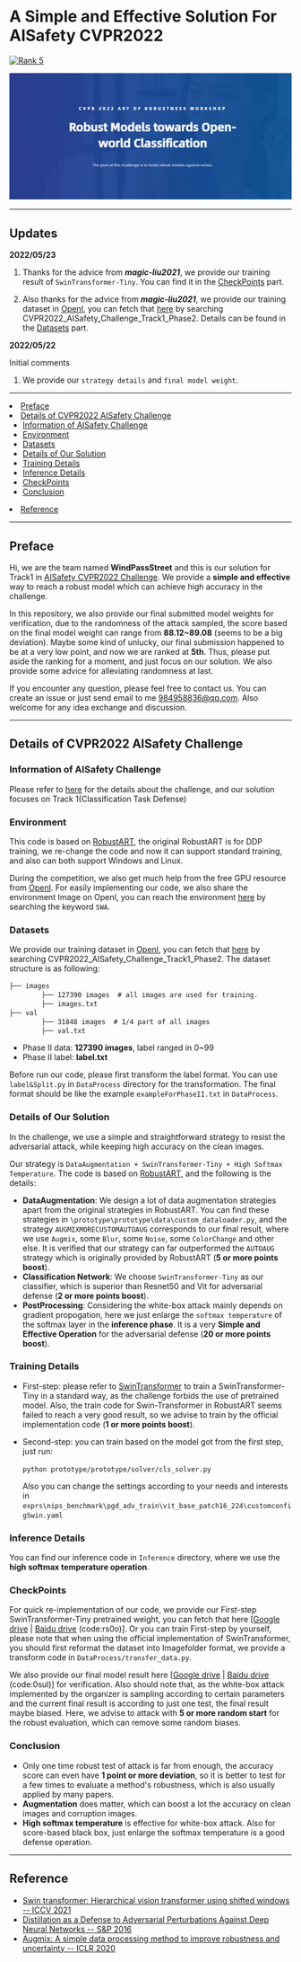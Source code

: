 # A Simple and Effective Solution For AISafety CVPR2022

[![Rank 5](https://img.shields.io/badge/Effective%20Solution-5th--Solution--For--AISafety--CVPR2022-red)](https://github.com/WindVChen/Solution-For-AISafety-CVPR2022)

![CoverPage](./Pic/CoverPage.png)

---
## Updates
**2022/05/23**

1. Thanks for the advice from __*magic-liu2021*__, we provide our training result of ```SwinTransformer-Tiny```. You can find it in
the <a href="#CheckPoints">CheckPoints</a> part.

2. Also thanks for the advice from __*magic-liu2021*__, we provide our training dataset in [OpenI](https://openi.org.cn/), you can fetch that
[here](https://git.openi.org.cn/explore/datasets) by searching CVPR2022_AISafety_Challenge_Track1_Phase2. Details can be
found in the <a href="#Datasets">Datasets</a> part.

**2022/05/22**

Initial comments

1. We provide our ```strategy details``` and ```final model weight```.

---

<!-- TABLE OF CONTENTS -->
<li><a href="#Preface">Preface</a></li>
<li>
  <a href="#Details of CVPR2022 AISafety Challenge">Details of CVPR2022 AISafety Challenge</a>
  <ul>
    <li><a href="#Information of AISafety Challenge">Information of AISafety Challenge</a></li>
    <li><a href="#Environment">Environment</a></li>
    <li><a href="#Datasets">Datasets</a></li>
    <li><a href="#Details of Our Solution">Details of Our Solution</a></li>
    <li><a href="#Training Details">Training Details</a></li>
    <li><a href="#Inference Details">Inference Details</a></li>
    <li><a href="#CheckPoints">CheckPoints</a></li>
    <li><a href="#Conclusion">Conclusion</a></li>
  </ul>
</li>
<li><a href="#Reference">Reference</a></li>

---
## Preface
Hi, we are the team named **WindPassStreet** and this is our solution for Track1 in [AISafety CVPR2022 Challenge]((https://aisafety.sensetime.com/#/intro)). We provide a **simple and effective** way to reach a
robust model which can achieve high accuracy in the challenge. 

In this repository, we also provide our final submitted model weights for verification, due to the randomness of the attack sampled,
the score based on the final model weight can range from **88.12~89.08** (seems to be a big deviation). Maybe some kind of unlucky, our final submission
happened to be at a very low point, and now we are ranked at **5th**. Thus, please put aside the ranking for a moment, and just focus on our solution. 
We also provide some advice for alleviating randomness at last.

If you encounter any question, please feel free to contact us. You can create an issue or just send email to me 984958836@qq.com. Also welcome for any idea exchange and discussion.


---

## Details of CVPR2022 AISafety Challenge
### Information of AISafety Challenge
Please refer to [here](https://aisafety.sensetime.com/#/intro) for the details about the challenge, and our solution focuses on Track 1(Classification Task Defense)

### Environment
This code is based on [RobustART](https://github.com/DIG-Beihang/RobustART), the original RobustART is for DDP training, we re-change the code
and now it can support standard training, and also can both support Windows and Linux.

During the competition, we also get much help from the free GPU resource from [OpenI](https://openi.org.cn/). For easily implementing our code, we also share the environment Image
on OpenI, you can reach the environment [here](https://git.openi.org.cn/explore/images?type=myimage) by searching the keyword ```SWA```.

### Datasets
We provide our training dataset in [OpenI](https://openi.org.cn/), you can fetch that
[here](https://git.openi.org.cn/explore/datasets) by searching CVPR2022_AISafety_Challenge_Track1_Phase2.  The dataset structure 
is as following:
```
├── images
        ├── 127390 images  # all images are used for training.
        ├── images.txt
├── val
        ├── 31848 images  # 1/4 part of all images
        ├── val.txt
```
- Phase II data: **127390 images**, label ranged in 0~99
- Phase II label: **label.txt**

Before run our code, please first transform the label format. You can use ```label&Split.py``` in ```DataProcess``` directory
for the transformation. The final format should be like the example ```exampleForPhaseII.txt``` in ```DataProcess```.

### Details of Our Solution
In the challenge, we use a simple and straightforward strategy to resist the adversarial
attack, while keeping high accuracy on the clean images.

Our strategy is ```DataAugmentation + SwinTransformer-Tiny + High Softmax Temperature```. The code is based on [RobustART](https://github.com/DIG-Beihang/RobustART), and the following
is the details:
- **DataAugmentation**: We design a lot of data augmentation strategies apart from the original strategies in RobustART. You can
find these strategies in ```\prototype\prototype\data\custom_dataloader.py```, and the strategy ```AUGMIXMORECUSTOMAUTOAUG```
corresponds to our final result, where we use ```Augmix```, some ```Blur```, some ```Noise```, some ```ColorChange``` and
other else. It is verified that our strategy can far outperformed the ```AUTOAUG``` strategy which is originally provided by 
RobustART (**5 or more points boost**).
- **Classification Network**: We choose ```SwinTransformer-Tiny``` as our classifier, which is superior than
Resnet50 and Vit for adversarial defense (**2 or more points boost**).
- **PostProcessing**: Considering the white-box attack mainly depends on gradient propogation, here we just
enlarge the ```softmax temperature``` of the softmax layer in the **inference phase**. It is a very **Simple and Effective Operation** for the adversarial
 defense (**20 or more points boost**).

### Training Details
- First-step: please refer to [SwinTransformer](https://github.com/microsoft/Swin-Transformer) to train a SwinTransformer-Tiny in a standard way, as
the challenge forbids the use of pretrained model. Also, the train code for Swin-Transformer in RobustART seems failed to
reach a very good result, so we advise to train by the official implementation code (**1 or more points boost**).
- Second-step: you can train based on the model got from the first step, just run:

  ```python prototype/prototype/solver/cls_solver.py```
  
  Also you can change the settings according to your needs and interests in ```exprs\nips_benchmark\pgd_adv_train\vit_base_patch16_224\customconfigSwin.yaml``` 

### Inference Details
You can find our inference code in ```Inference``` directory, where we use the **high softmax temperature operation**.

### CheckPoints
For quick re-implementation of our code, we provide our First-step SwinTransformer-Tiny pretrained weight, you can fetch that
here [[Google drive](https://drive.google.com/file/d/1i7h4ewIu7R0CTQCAvh8_AlF6BkGZxi0J/view?usp=sharing) | [Baidu drive](链接：https://pan.baidu.com/s/1SisTtIAe1zODgyCIxtv-7Q) (code:rs0o)]. Or you can train First-step by yourself, please note
that when using the official implementation of SwinTransformer, you should first reformat the dataset into Imagefolder format, we provide
a transform code in ```DataProcess/transfer_data.py```.

We also provide our final model result here [[Google drive](https://drive.google.com/file/d/1HMIiESKASDoTnzaAD9G4ES_9zPIUlYKk/view?usp=sharing) | [Baidu drive](https://pan.baidu.com/s/19Hcoq1SghK8PjNnIu3j0MQ) (code:0sul)] for verification. Also should note that, as the white-box attack implemented
by the organizer is sampling according to certain parameters and the current final result is according to just one test, 
the final result maybe biased. Here, we advise to attack with **5 or more random start** for the robust evaluation, which can remove
some random biases.

### Conclusion
- Only one time robust test of attack is far from enough, the accuracy score can even have **1 point or more deviation**, so it is better
to test for a few times to evaluate a method's robustness, which is also usually applied by many papers.
- **Augmentation** does matter, which can boost a lot the accuracy on clean images and corruption images.
- **High softmax temperature** is effective for white-box attack. Also for score-based black box, just enlarge the softmax temperature
is a good defense operation.
---
## Reference
- [Swin transformer: Hierarchical vision transformer using shifted windows -- ICCV 2021](https://openaccess.thecvf.com/content/ICCV2021/papers/Liu_Swin_Transformer_Hierarchical_Vision_Transformer_Using_Shifted_Windows_ICCV_2021_paper.pdf)
- [Distillation as a Defense to Adversarial Perturbations Against Deep Neural Networks -- S&P 2016](https://arxiv.org/pdf/1511.04508.pdf&xid=25657,15700023,15700124,15700149,15700186,15700191,15700201,15700237,15700242.pdf)
- [Augmix: A simple data processing method to improve robustness and uncertainty -- ICLR 2020](https://arxiv.org/pdf/1912.02781.pdf)

